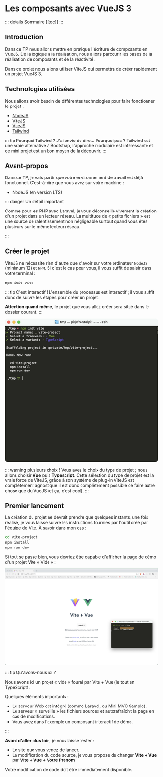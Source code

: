 # Les composants avec VueJS 3

::: details Sommaire
[[toc]]
:::

## Introduction

Dans ce TP nous allons mettre en pratique l'écriture de composants en VueJS. De la logique à la réalisation, nous allons parcourir les bases de la réalisation de composants et de la réactivité.

Dans ce projet nous allons utiliser ViteJS qui permettra de créer rapidement un projet VueJS 3.

## Technologies utilisées

Nous allons avoir besoin de différentes technologies pour faire fonctionner le projet :

- [NodeJS](https://nodejs.org/en/)
- [ViteJS](https://vitejs.dev/)
- [VueJS](https://vuejs.org/)
- [Tailwind](https://tailwindcss.com/)

::: tip Pourquoi Tailwind ?
J'ai envie de dire… Pourquoi pas ? Tailwind est une vraie alternative à Bootstrap, l'approche modulaire est intéressante et ce mini projet est un bon moyen de la découvrir.
:::

## Avant-propos

Dans ce TP, je vais partir que votre environnement de travail est déjà fonctionnel. C'est-à-dire que vous avez sur votre machine :

- [NodeJS](https://nodejs.org/en/) (en version LTS)

::: danger Un détail important

Comme pour les PHP avec Laravel, je vous déconseille vivement la création d'un projet dans un lecteur réseau. La multitude de « petits fichiers » est une source de ralentissement non négligeable surtout quand vous êtes plusieurs sur le même lecteur réseau.

:::

## Créer le projet

ViteJS ne nécessite rien d'autre que d'avoir sur votre ordinateur `NodeJS` (minimum 12) et `NPM`. Si c'est le cas pour vous, il vous suffit de saisir dans votre terminal :

```sh
npm init vite
```

::: tip C'est interactif !
L'ensemble du processus est interactif ; il vous suffit donc de suivre les étapes pour créer un projet.

**Attention quand même**, le projet que vous allez créer sera situé dans le dossier courant.
:::

![ViteJS création d'un projet](./res/vitejs.jpg)

::: warning plusieurs choix !
Vous avez le choix du type de projet ; nous allons choisir **Vue** puis **Typescript**. Cette sélection du type de projet est la vraie force de ViteJS, grâce à son système de plug-in ViteJS est complètement agnostique il est donc complètement possible de faire autre chose que du VueJS (et ça, c'est cool).
:::

## Premier lancement

La création du projet ne devrait prendre que quelques instants, une fois réalisé, je vous laisse suivre les instructions fournies par l'outil créé par l'équipe de Vite. À savoir dans mon cas :

```bash
cd vite-project
npm install
npm run dev
```

Si tout se passe bien, vous devriez être capable d'afficher la page de démo d'un projet Vite « Vide » :

![Vite Init project](./res/vite-init.jpg)

::: tip Qu'avons-nous ici ?

Nous avons ici un projet « vide » fourni par Vite + Vue (le tout en TypeScript).

Quelques éléments importants :

- Le serveur Web est intégré (comme Laravel, ou Mini MVC Sample).
- Le serveur « surveille » les fichiers sources et autorafraîchit la page en cas de modifications.
- Vous avez dans l'exemple un composant interactif de démo.

:::

**Avant d'aller plus loin**, je vous laisse tester :

- Le site que vous venez de lancer.
- La modification du code source, je vous propose de changer **Vite + Vue** par **Vite + Vue + Votre Prénom**

Votre modification de code doit être immédiatement disponible.